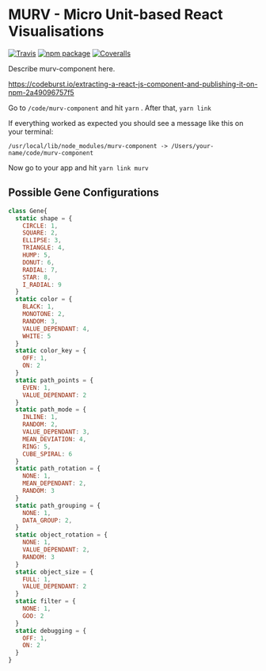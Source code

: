 # MURV - Micro Unit-based React Visualisations

[![Travis][build-badge]][build]
[![npm package][npm-badge]][npm]
[![Coveralls][coveralls-badge]][coveralls]

Describe murv-component here.

[build-badge]: https://img.shields.io/travis/user/repo/master.png?style=flat-square
[build]: https://travis-ci.org/user/repo

[npm-badge]: https://img.shields.io/npm/v/npm-package.png?style=flat-square
[npm]: https://www.npmjs.org/package/npm-package

[coveralls-badge]: https://img.shields.io/coveralls/user/repo/master.png?style=flat-square
[coveralls]: https://coveralls.io/github/user/repo


https://codeburst.io/extracting-a-react-js-component-and-publishing-it-on-npm-2a49096757f5

Go to ```/code/murv-component``` and hit ```yarn``` . After that, ```yarn link```

If everything worked as expected you should see a message like this on your terminal:

```/usr/local/lib/node_modules/murv-component -> /Users/your-name/code/murv-component```

Now go to your app and hit ```yarn link murv```

## Possible Gene Configurations

```javascript
class Gene{
  static shape = {
    CIRCLE: 1,
    SQUARE: 2,
    ELLIPSE: 3,
    TRIANGLE: 4,
    HUMP: 5,
    DONUT: 6,
    RADIAL: 7,
    STAR: 8,
    I_RADIAL: 9
  }
  static color = {
    BLACK: 1,
    MONOTONE: 2,
    RANDOM: 3,
    VALUE_DEPENDANT: 4,
    WHITE: 5
  }
  static color_key = {
    OFF: 1,
    ON: 2
  }
  static path_points = {
    EVEN: 1,
    VALUE_DEPENDANT: 2
  }
  static path_mode = {
    INLINE: 1,
    RANDOM: 2,
    VALUE_DEPENDANT: 3,
    MEAN_DEVIATION: 4,
    RING: 5,
    CUBE_SPIRAL: 6
  }
  static path_rotation = {
    NONE: 1,
    MEAN_DEPENDANT: 2,
    RANDOM: 3
  }
  static path_grouping = {
    NONE: 1,
    DATA_GROUP: 2,
  }
  static object_rotation = {
    NONE: 1,
    VALUE_DEPENDANT: 2,
    RANDOM: 3
  }
  static object_size = {
    FULL: 1,
    VALUE_DEPENDANT: 2
  }
  static filter = {
    NONE: 1,
    GOO: 2
  }
  static debugging = {
    OFF: 1,
    ON: 2
  }
}
```
